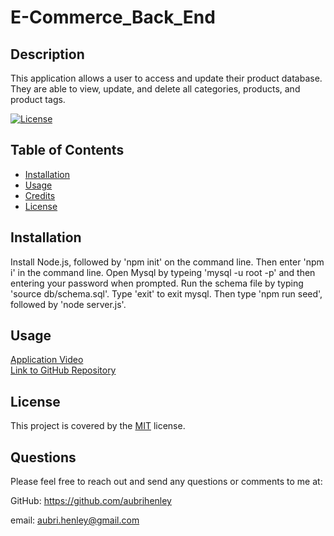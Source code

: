# E-Commerce_Back_End

  ## Description
  This application allows a user to access and update their product database. They are able to view, update, and delete all categories, products, and product tags. 

  [![License](https://img.shields.io/badge/License-MIT-green.svg)](https://choosealicense.com/licenses/mit/)

  ## Table of Contents
- [Installation](#installation)
- [Usage](#usage)
- [Credits](#credits)
- [License](#license)

## Installation
Install Node.js, followed by 'npm init' on the command line. Then enter 'npm i' in the command line. Open Mysql by typeing 'mysql -u root -p' and then entering your password when prompted. Run the schema file by typing 'source db/schema.sql'. Type 'exit' to exit mysql. Then type 'npm run seed', followed by 'node server.js'.

## Usage

[Application Video](https://drive.google.com/file/d/1Zvzh4E3UAGUEGZ-QwKFPWAJEYEz6cTfC/view)  
[Link to GitHub Repository](https://github.com/aubrihenley/E-Commerce_Back_End)

## License
This project is covered by the [MIT](https://choosealicense.com/licenses/mit/) license.

## Questions
Please feel free to reach out and send any questions or comments to me at:

GitHub: https://github.com/aubrihenley

email: aubri.henley@gmail.com
